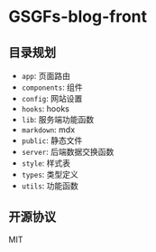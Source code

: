 # GSGFs-blog-front

## 目录规划

- `app`: 页面路由
- `components`: 组件
- `config`: 网站设置
- `hooks`: hooks
- `lib`: 服务端功能函数
- `markdown`: mdx
- `public`: 静态文件
- `server`: 后端数据交换函数
- `style`: 样式表
- `types`: 类型定义
- `utils`: 功能函数

## 开源协议

MIT
